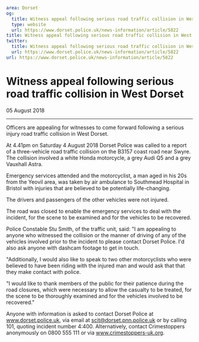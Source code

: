 ```yaml
area: Dorset
og:
  title: Witness appeal following serious road traffic collision in West Dorset
  type: website
  url: https://www.dorset.police.uk/news-information/article/5822
title: Witness appeal following serious road traffic collision in West Dorset |
twitter:
  title: Witness appeal following serious road traffic collision in West Dorset
  url: https://www.dorset.police.uk/news-information/article/5822
url: https://www.dorset.police.uk/news-information/article/5822
```

# Witness appeal following serious road traffic collision in West Dorset

05 August 2018

* * *

Officers are appealing for witnesses to come forward following a serious injury road traffic collision in West Dorset.

At 4.41pm on Saturday 4 August 2018 Dorset Police was called to a report of a three-vehicle road traffic collision on the B3157 coast road near Swyre. The collision involved a white Honda motorcycle, a grey Audi Q5 and a grey Vauxhall Astra.

Emergency services attended and the motorcyclist, a man aged in his 20s from the Yeovil area, was taken by air ambulance to Southmead Hospital in Bristol with injuries that are believed to be potentially life-changing.

The drivers and passengers of the other vehicles were not injured.

The road was closed to enable the emergency services to deal with the incident, for the scene to be examined and for the vehicles to be recovered.

Police Constable Stu Smith, of the traffic unit, said: "I am appealing to anyone who witnessed the collision or the manner of driving of any of the vehicles involved prior to the incident to please contact Dorset Police. I'd also ask anyone with dashcam footage to get in touch.

"Additionally, I would also like to speak to two other motorcyclists who were believed to have been riding with the injured man and would ask that that they make contact with police.

"I would like to thank members of the public for their patience during the road closures, which were necessary to allow the casualty to be treated, for the scene to be thoroughly examined and for the vehicles involved to be recovered."

Anyone with information is asked to contact Dorset Police at www.dorset.police.uk, via email at scit@dorset.pnn.police.uk or by calling 101, quoting incident number 4:400. Alternatively, contact Crimestoppers anonymously on 0800 555 111 or via www.crimestoppers-uk.org.
